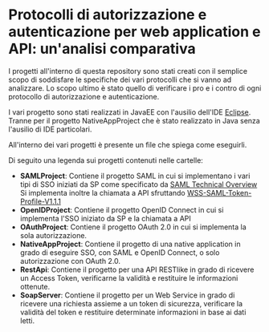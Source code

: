 # Protocolli di autorizzazione e autenticazione per web application e API: un'analisi comparativa

I progetti all'interno di questa repository sono stati creati con il semplice scopo di soddisfare
le specifiche dei vari protocolli che si vanno ad analizzare. Lo scopo ultimo è stato quello di
verificare i pro e i contro di ogni protocollo di autorizzazione e autenticazione.

I vari progetto sono stati realizzati in JavaEE con l'ausilio dell'IDE [Eclipse](https://www.eclipse.org/). Tranne per il progetto NativeAppProject che è stato realizzato in Java senza l'ausilio di IDE particolari.

All'interno dei vari progetti è presente un file che spiega come eseguirli.

Di seguito una legenda sui progetti contenuti nelle cartelle:
 - **SAMLProject**: Contiene il progetto SAML in cui si implementano i vari tipi di SSO iniziati da SP come specificato da [SAML Technical Overview](https://www.oasis-open.org/committees/download.php/27819/sstc-saml-tech-overview-2.0-cd-02.pdf)
  Si implementa inoltre la chiamata a API sfruttando [WSS-SAML-Token-Profile-V1.1.1](http://docs.oasis-open.org/wss-m/wss/v1.1.1/wss-SAMLTokenProfile-v1.1.1.html)
 - **OpenIDProject**: Contiene il progetto OpenID Connect in cui si implementa l'SSO iniziato da SP e la chiamata a API
 - **OAuthProject**: Contiene il progetto OAuth 2.0 in cui si implementa la sola autorizzazione.
 - **NativeAppProject**: Contiene il progetto di una native application in grado di eseguire SSO, con SAML e OpenID Connect, o solo autorizzazione con OAuth 2.0.
 - **RestApi**: Contiene il progetto per una API RESTlike in grado di ricevere un Access Token, verificarne la validità e restituire le informazioni ottenute.
 - **SoapServer**: Contiene il progetto per un Web Service in grado di ricevere una richiesta assieme a un token di sicurezza, verificare la validità del token e restituire determinate informazioni in base ai dati letti. 
